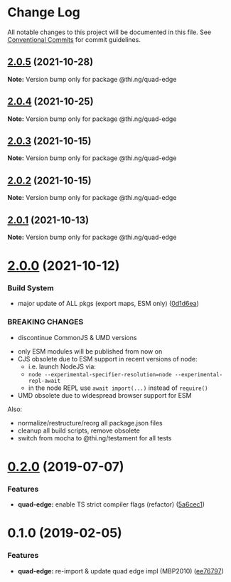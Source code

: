 # Change Log

All notable changes to this project will be documented in this file.
See [Conventional Commits](https://conventionalcommits.org) for commit guidelines.

## [2.0.5](https://github.com/thi-ng/umbrella/compare/@thi.ng/quad-edge@2.0.4...@thi.ng/quad-edge@2.0.5) (2021-10-28)

**Note:** Version bump only for package @thi.ng/quad-edge





## [2.0.4](https://github.com/thi-ng/umbrella/compare/@thi.ng/quad-edge@2.0.3...@thi.ng/quad-edge@2.0.4) (2021-10-25)

**Note:** Version bump only for package @thi.ng/quad-edge





## [2.0.3](https://github.com/thi-ng/umbrella/compare/@thi.ng/quad-edge@2.0.2...@thi.ng/quad-edge@2.0.3) (2021-10-15)

**Note:** Version bump only for package @thi.ng/quad-edge





## [2.0.2](https://github.com/thi-ng/umbrella/compare/@thi.ng/quad-edge@2.0.1...@thi.ng/quad-edge@2.0.2) (2021-10-15)

**Note:** Version bump only for package @thi.ng/quad-edge





## [2.0.1](https://github.com/thi-ng/umbrella/compare/@thi.ng/quad-edge@2.0.0...@thi.ng/quad-edge@2.0.1) (2021-10-13)

**Note:** Version bump only for package @thi.ng/quad-edge





# [2.0.0](https://github.com/thi-ng/umbrella/compare/@thi.ng/quad-edge@1.0.1...@thi.ng/quad-edge@2.0.0) (2021-10-12)


### Build System

* major update of ALL pkgs (export maps, ESM only) ([0d1d6ea](https://github.com/thi-ng/umbrella/commit/0d1d6ea9fab2a645d6c5f2bf2591459b939c09b6))


### BREAKING CHANGES

* discontinue CommonJS & UMD versions

- only ESM modules will be published from now on
- CJS obsolete due to ESM support in recent versions of node:
  - i.e. launch NodeJS via:
  - `node --experimental-specifier-resolution=node --experimental-repl-await`
  - in the node REPL use `await import(...)` instead of `require()`
- UMD obsolete due to widespread browser support for ESM

Also:
- normalize/restructure/reorg all package.json files
- cleanup all build scripts, remove obsolete
- switch from mocha to @thi.ng/testament for all tests






#  [0.2.0](https://github.com/thi-ng/umbrella/compare/@thi.ng/quad-edge@0.1.4...@thi.ng/quad-edge@0.2.0) (2019-07-07) 

###  Features 

- **quad-edge:** enable TS strict compiler flags (refactor) ([5a6cec1](https://github.com/thi-ng/umbrella/commit/5a6cec1)) 

#  0.1.0 (2019-02-05) 

###  Features 

- **quad-edge:** re-import & update quad edge impl (MBP2010) ([ee76797](https://github.com/thi-ng/umbrella/commit/ee76797))
